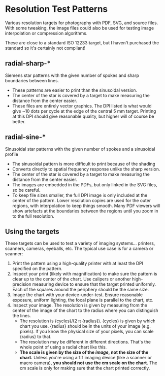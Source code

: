 # Resolution Test Patterns

Various resolution targets for photography with PDF, SVG, and source files. With some tweaking, the image files could also be used for testing image interpolation or compression algorithms.

These are close to a standard ISO 12233 target, but I haven't purchased the standard so it's certainly not compliant!

## radial-sharp-*
Siemens star patterns with the given number of spokes and sharp boundaries between lines.
- These patterns are easier to print than the sinusoidal version.
- The center of the star is covered by a target to make measuring the distance from the center easier.
- These files are entirely vector graphics. The DPI listed is what would give ~10 dots per cycle at the edge of the central 5 mm target. Printing at this DPI should give reasonable quality, but higher will of course be better.

## radial-sine-*
Sinusoidal star patterns with the given number of spokes and a sinusoidal profile
- The sinusoidal pattern is more difficult to print because of the shading
- Converts directly to spatial frequency response unlike the sharp version.
- The center of the star is covered by a target to make measuring the distance from the center easier.
- The images are embedded in the PDFs, but only linked in the SVG files, so be careful.
- To keep file sizes smaller, the full DPI image is only included at the center of the pattern. Lower resolution copies are used for the outer regions, with interpolation to keep things smooth. Many PDF viewers will show artefacts at the boundaries between the regions until you zoom in to the full resolution.

## Using the targets
These targets can be used to test a variety of imaging systems... printers, scanners, cameras, eyeballs, etc. The typical use case is for a camera or scanner:
1) Print the pattern using a high-quality printer with at least the DPI specified on the pattern.
2) Inspect your print (likely with magnification) to make sure the pattern is clear up to the center of the chart. Use calipers or another high-precision measuring device to ensure that the target printed uniformly. Each of the squares around the periphery should be the same size.
3) Image the chart with your device-under-test. Ensure reasonable exposure, uniform lighting, the focal plane is parallel to the chart, etc.
4) Inspect your image. The resolution is given by measuring from the center of the image of the chart to the radius where you can distinguish the lines.
    - The resolution is {cycles}/(2 π {radius}). {cycles} is given by which chart you use. {radius} should be in the units of your image (e.g. pixels). If you know the physical size of your pixels, you can scale {radius} to that.
    - The resolution may be different in different directions. That's the whole point of using a radial chart like this.
    - **The scale is given by the size of the _image_, not the size of the chart.** Unless you're using a 1:1 imaging device (like a scanner or macro camera), **you should not use the cm scale on the chart**. The cm scale is only for making sure that the chart printed correctly.
    
